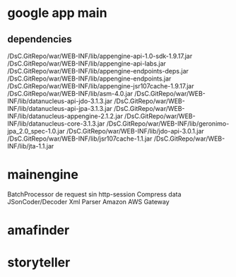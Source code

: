 google app main
==========================================================================



dependencies
-----------------------------------------------------------------------------------
/DsC.GitRepo/war/WEB-INF/lib/appengine-api-1.0-sdk-1.9.17.jar
/DsC.GitRepo/war/WEB-INF/lib/appengine-api-labs.jar
/DsC.GitRepo/war/WEB-INF/lib/appengine-endpoints-deps.jar
/DsC.GitRepo/war/WEB-INF/lib/appengine-endpoints.jar
/DsC.GitRepo/war/WEB-INF/lib/appengine-jsr107cache-1.9.17.jar
/DsC.GitRepo/war/WEB-INF/lib/asm-4.0.jar
/DsC.GitRepo/war/WEB-INF/lib/datanucleus-api-jdo-3.1.3.jar
/DsC.GitRepo/war/WEB-INF/lib/datanucleus-api-jpa-3.1.3.jar
/DsC.GitRepo/war/WEB-INF/lib/datanucleus-appengine-2.1.2.jar
/DsC.GitRepo/war/WEB-INF/lib/datanucleus-core-3.1.3.jar
/DsC.GitRepo/war/WEB-INF/lib/geronimo-jpa_2.0_spec-1.0.jar
/DsC.GitRepo/war/WEB-INF/lib/jdo-api-3.0.1.jar
/DsC.GitRepo/war/WEB-INF/lib/jsr107cache-1.1.jar
/DsC.GitRepo/war/WEB-INF/lib/jta-1.1.jar

mainengine
==========================================================================
BatchProcessor de request sin http-session
Compress data
JSonCoder/Decoder
Xml Parser
Amazon AWS Gateway

amafinder
==========================================================================


storyteller
==========================================================================
